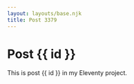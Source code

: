 ```yaml
---
layout: layouts/base.njk
title: Post 3379
---
```


# Post {{ id }}

This is post {{ id }} in my Eleventy project.
